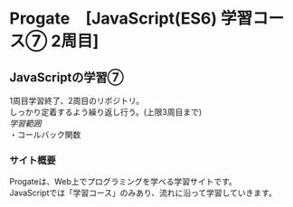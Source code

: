# Progate　[JavaScript(ES6) 学習コース⑦ 2周目]

## JavaScriptの学習⑦
1周目学習終了、2周目のリポジトリ。  
しっかり定着するよう繰り返し行う。(上限3周目まで)  
*学習範囲*   
・コールバック関数

### サイト概要
Progateは、Web上でプログラミングを学べる学習サイトです。  
JavaScriptでは「学習コース」のみあり、流れに沿って学習していきます。
